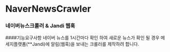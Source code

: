 # NaverNewsCrawler
### 네이버뉴스크롤러 & Jandi 웹훅
####기능요구사항
네이버 뉴스를 1시간마다 확인 하여 새로운 뉴스가 확인 될 경우 메세지플랫폼(**Jandi)에 알림(웹훅)을 보내는 크롤러를 제작하려 합니다.
